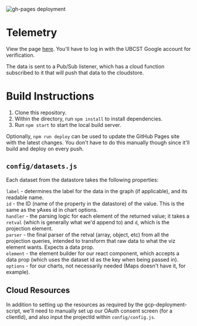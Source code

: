 ![gh-pages deployment](https://github.com/supermileage/telemetry-web/workflows/gh-pages%20deployment/badge.svg)

# Telemetry

View the page [here](http://www.supermileage.ca/telemetry-web/). You'll have to log in with the UBCST Google account for verification.

The data is sent to a Pub/Sub listener, which has a cloud function subscribed to it that will push that data to the cloudstore. 

# Build Instructions

1. Clone this repository. 
2. Within the directory, run `npm install` to install dependencies. 
3. Run `npm start` to start the local build server. 

Optionally, `npm run deploy` can be used to update the GitHub Pages site with the latest changes. You don't have to do this manually though since it'll build and deploy on every push. 

## `config/datasets.js`

Each dataset from the datastore takes the following properties:

`label` - determines the label for the data in the graph (if applicable), and its readable name.  
`id` - the ID (name of the property in the datastore) of the value. This is the same as the yAxes id in chart options.  
`handler` - the parsing logic for each element of the returned value; it takes a `retval` (which is generally what we'd append to) and `d`, which is the projection element.  
`parser` - the final parser of the retval (array, object, etc) from all the projection queries, intended to transform that raw data to what the viz element wants. Expects a data prop.  
`element` - the element builder for our react component, which accepts a data prop (which uses the dataset id as the key when being passed in).  
`options` - for our charts, not necessarily needed (Maps doesn't have it, for example).

## Cloud Resources

In addition to setting up the resources as required by the gcp-deployment-script, we'll need to manually set up our OAuth consent screen (for a clientId), and also input the projectId within `config/config.js`.
